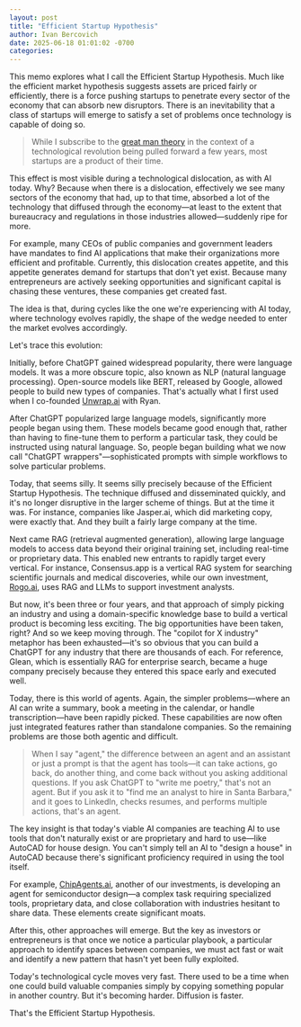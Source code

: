 ```yaml
---
layout: post
title: "Efficient Startup Hypothesis"
author: Ivan Bercovich
date: 2025-06-18 01:01:02 -0700
categories:
---
```


This memo explores what I call the Efficient Startup Hypothesis. Much like the efficient market hypothesis suggests assets are priced fairly or efficiently, there is a force pushing startups to penetrate every sector of the economy that can absorb new disruptors. There is an inevitability that a class of startups will emerge to satisfy a set of problems once technology is capable of doing so.

> While I subscribe to the [great man theory](https://en.wikipedia.org/wiki/Great_man_theory) in the context of a technological revolution being pulled forward a few years, most startups are a product of their time.

This effect is most visible during a technological dislocation, as with AI today. Why? Because when there is a dislocation, effectively we see many sectors of the economy that had, up to that time, absorbed a lot of the technology that diffused through the economy—at least to the extent that bureaucracy and regulations in those industries allowed—suddenly ripe for more.

For example, many CEOs of public companies and government leaders have mandates to find AI applications that make their organizations more efficient and profitable. Currently, this dislocation creates appetite, and this appetite generates demand for startups that don't yet exist. Because many entrepreneurs are actively seeking opportunities and significant capital is chasing these ventures, these companies get created fast.

The idea is that, during cycles like the one we're experiencing with AI today, where technology evolves rapidly, the shape of the wedge needed to enter the market evolves accordingly.

Let's trace this evolution:

Initially, before ChatGPT gained widespread popularity, there were language models. It was a more obscure topic, also known as NLP (natural language processing). Open-source models like BERT, released by Google, allowed people to build new types of companies. That's actually what I first used when I co-founded [Unwrap.ai](https://Unwrap.ai) with Ryan.

After ChatGPT popularized large language models, significantly more people began using them. These models became good enough that, rather than having to fine-tune them to perform a particular task, they could be instructed using natural language. So, people began building what we now call "ChatGPT wrappers"—sophisticated prompts with simple workflows to solve particular problems.

Today, that seems silly. It seems silly precisely because of the Efficient Startup Hypothesis. The technique diffused and disseminated quickly, and it's no longer disruptive in the larger scheme of things. But at the time it was. For instance, companies like Jasper.ai, which did marketing copy, were exactly that. And they built a fairly large company at the time.

Next came RAG (retrieval augmented generation), allowing large language models to access data beyond their original training set, including real-time or proprietary data. This enabled new entrants to rapidly target every vertical. For instance, Consensus.app is a vertical RAG system for searching scientific journals and medical discoveries, while our own investment, [Rogo.ai](https://rogo.ai), uses RAG and LLMs to support investment analysts.

But now, it's been three or four years, and that approach of simply picking an industry and using a domain-specific knowledge base to build a vertical product is becoming less exciting. The big opportunities have been taken, right? And so we keep moving through. The "copilot for X industry" metaphor has been exhausted—it's so obvious that you can build a ChatGPT for any industry that there are thousands of each. For reference, Glean, which is essentially RAG for enterprise search, became a huge company precisely because they entered this space early and executed well.

Today, there is this world of agents. Again, the simpler problems—where an AI can write a summary, book a meeting in the calendar, or handle transcription—have been rapidly picked. These capabilities are now often just integrated features rather than standalone companies. So the remaining problems are those both agentic and difficult.

> When I say "agent," the difference between an agent and an assistant or just a prompt is that the agent has tools—it can take actions, go back, do another thing, and come back without you asking additional questions. If you ask ChatGPT to "write me poetry," that's not an agent. But if you ask it to "find me an analyst to hire in Santa Barbara," and it goes to LinkedIn, checks resumes, and performs multiple actions, that's an agent.

The key insight is that today's viable AI companies are teaching AI to use tools that don't naturally exist or are proprietary and hard to use—like AutoCAD for house design. You can't simply tell an AI to "design a house" in AutoCAD because there's significant proficiency required in using the tool itself.

For example, [ChipAgents.ai](https://chipagents.ai), another of our investments, is developing an agent for semiconductor design—a complex task requiring specialized tools, proprietary data, and close collaboration with industries hesitant to share data. These elements create significant moats.

After this, other approaches will emerge. But the key as investors or entrepreneurs is that once we notice a particular playbook, a particular approach to identify spaces between companies, we must act fast or wait and identify a new pattern that hasn't yet been fully exploited.

Today's technological cycle moves very fast. There used to be a time when one could build valuable companies simply by copying something popular in another country. But it's becoming harder. Diffusion is faster.

That's the Efficient Startup Hypothesis.
